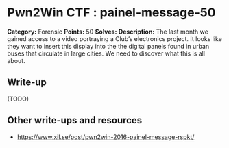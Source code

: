# Pwn2Win CTF : painel-message-50

**Category:** Forensic
**Points:** 50
**Solves:** 
**Description:**
The last month we gained access to a video portraying a Club’s electronics project. It looks like they want to insert this display into the the digital panels found in urban buses that circulate in large cities. We need to discover what this is all about.


## Write-up

(TODO)

## Other write-ups and resources

* https://www.xil.se/post/pwn2win-2016-painel-message-rspkt/
